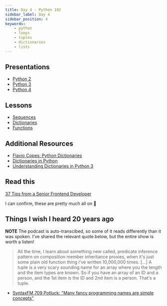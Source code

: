 ```yaml
---
title: Day 4 - Python 102
sidebar_label: Day 4
sidebar_position: 4
keywords:
    - python
    - loops
    - tuples
    - dictionaries
    - lists
---
```


## Presentations

- [Python 2](https://docs.google.com/presentation/d/1iUGwn6k04hNc9DL8oQwm8q2di-kwaIAsxJzABcX8N7Y/edit?usp=sharing)
- [Python 3](https://docs.google.com/presentation/d/1ufwxiwSQGWGOIr7b-1ox7YLit93ECu9LZvDdi7YJH5E/edit?usp=sharing)
- [Python 4](https://docs.google.com/presentation/d/1kUeP5SxEEna1wmnmXYeN7O77zoAZdVyxtuRn-r1MIkY/edit?usp=sharing)

## Lessons

- [Sequences](/docs/lessons/solving-problems-using-code-python/python-sequences)
- [Dictionaries](/docs/lessons/solving-problems-using-code-python/python-mapping)
- [Functions](/docs/lessons/solving-problems-using-code-python/python-functions)

## Additional Resources

- [Flavio Copes: Python Dictionaries](https://flaviocopes.com/python-dictionaries/)
- [Dictionaries in Python](https://realpython.com/courses/dictionaries-python/)
- [Understanding Dictionaries in Python 3](https://www.digitalocean.com/community/tutorials/understanding-dictionaries-in-python-3)

## Read this

[37 Tips from a Senior Frontend Developer](https://dev.to/_ndeyefatoudiop/37-tips-from-a-senior-frontend-developer-251b)

I can confirm, these are pretty much all on :dart:

## Things I wish I heard 20 years ago

**NOTE** The podcast is auto-transcibed, so some of it reads differently than it was spoken. I've shared the relevant quote below, but the entire show is worth a listen!

> All the time, I learn about something new called, predicate inference pattern on composition member inheritance proxies, when it's just some plain old function thing I've written 10,000,000 times. [...]
> A tuple is a very scary sounding name for an array where you the length and the item types are known. So if you have an array of an ID and a person, and the 1st item is the ID and 2nd item is a person. That's a tuple.

- [SyntaxFM 709 Potluck: "Many fancy programming names are simple concepts"](https://syntax.fm/show/709/potluck-naming-tech-generators-layers-follow-up-sick-picks-page/transcript#many-fancy-programming-names-are-simple-concepts)

